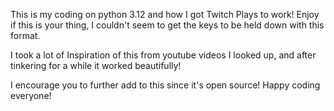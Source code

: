 This is my coding on python 3.12 and how I got Twitch Plays to work! Enjoy if this is your thing, I couldn't seem to get the keys to be held down with this format.

I took a lot of Inspiration of this from youtube videos I looked up, and after tinkering for a while it worked beautifully!

I encourage you to further add to this since it's open source! Happy coding everyone!
